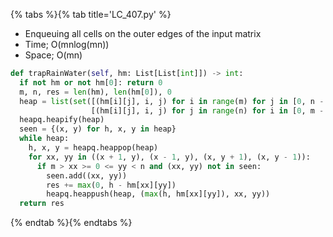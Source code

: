 {% tabs %}{% tab title='LC_407.py' %}

* Enqueuing all cells on the outer edges of the input matrix
* Time; O(mnlog(mn))
* Space; O(mn)

```py
def trapRainWater(self, hm: List[List[int]]) -> int:
  if not hm or not hm[0]: return 0
  m, n, res = len(hm), len(hm[0]), 0
  heap = list(set([(hm[i][j], i, j) for i in range(m) for j in [0, n - 1]] +
                  [(hm[i][j], i, j) for j in range(n) for i in [0, m - 1]]))
  heapq.heapify(heap)
  seen = {(x, y) for h, x, y in heap}
  while heap:
    h, x, y = heapq.heappop(heap)
    for xx, yy in ((x + 1, y), (x - 1, y), (x, y + 1), (x, y - 1)):
      if m > xx >= 0 <= yy < n and (xx, yy) not in seen:
        seen.add((xx, yy))
        res += max(0, h - hm[xx][yy])
        heapq.heappush(heap, (max(h, hm[xx][yy]), xx, yy))
  return res
```

{% endtab %}{% endtabs %}
